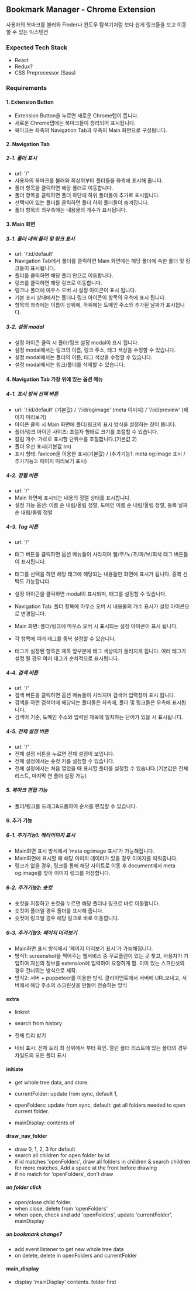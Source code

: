 ## Bookmark Manager - Chrome Extension

사용자의 북마크를 불러와 Finder나 윈도우 탐색기처럼 보다 쉽게 링크들을 보고 이동할 수 있는 익스텐션

### Expected Tech Stack

- React
- Redux?
- CSS Preprocessor (Sass)

### Requirements

#### 1. Extension Button

- Extension Button을 누르면 새로운 Chrome탭이 뜹니다.
- 새로운 Chrome탭에는 북마크들이 정리되어 표시됩니다.
- 북마크는 좌측의 Navigation Tab과 우측의 Main 화면으로 구성됩니다.

#### 2. Navigation Tab

##### 2-1. 폴더 표시

- url: '/'
- 사용자의 북마크를 불러와 최상위부터 폴더들을 좌측에 표시해 줍니다.
- 폴더 항목을 클릭하면 해당 폴더로 이동합니다.
- 폴더 항목을 클릭하면 폴더 하단에 하위 폴더들이 추가로 표시됩니다.
- 선택되어 있는 폴더를 클릭하면 폴더 하위 폴더들이 숨겨집니다.
- 폴더 항목의 최우측에는 내용물의 개수가 표시됩니다.

#### 3. Main 화면

##### 3-1. 폴더 내의 폴더 및 링크 표시

- url: '/:id/default'
- Navigation Tab에서 폴더를 클릭하면 Main 화면에는 해당 폴더에 속한 폴더 및 링크들이 표시됩니다.
- 폴더를 클릭하면 해당 폴더 안으로 이동합니다.
- 링크를 클릭하면 해당 링크로 이동합니다.
- 링크나 폴더에 마우스 오버 시 설정 아이콘이 표시 됩니다.
- 기본 표시 상태에서는 폴더나 링크 아이콘이 항목의 우측에 표시 됩니다.
- 항목의 좌측에는 이름이 상위에, 하위에는 도메인 주소와 추가된 날짜가 표시됩니다.

##### 3-2. 설정 modal

- 설정 아이콘 클릭 시 폴더/링크 설정 modal이 표시 됩니다.
- 설정 modal에서는 링크의 이름, 링크 주소, 태그 색상을 수정할 수 있습니다.
- 설정 modal에서는 폴더의 이름, 태그 색상을 수정할 수 있습니다.
- 설정 modal에서는 링크/폴더를 삭제할 수 있습니다.

#### 4. Navigation Tab 가장 위에 있는 옵션 메뉴

##### 4-1. 표시 방식 선택 버튼

- url: '/:id/default' (기본값) / '/:id/ogimage' (meta 이미지) / '/:id/preview' (페이지 미리보기)
- 아이콘 클릭 시 Main 화면에 폴더/링크의 표시 방식을 설정하는 창이 뜹니다.
- 폴더/링크 아이콘 사이즈: 조절자 형태로 크기를 조절할 수 있습니다.
- 칼럼 개수: 가로로 표시할 단위수를 조절합니다.(기본값 2)
- 폴더 우선 표시(기본값 on)
- 표시 형태: favicon을 이용한 표시(기본값) / (추가기능1: meta og:image 표시 / 추가기능3: 페이지 미리보기 표시)

##### 4-2. 정렬 버튼

- url: '/'
- Main 화면에 표시되는 내용의 정렬 상태를 표시합니다.
- 설정 가능 옵션: 이름 순 내림/올림 정렬, 도메인 이름 순 내림/올림 정렬, 등록 날짜 순 내림/올림 정렬

##### 4-3. Tag 버튼

- url: '/'
- 태그 버튼을 클릭하면 옵션 메뉴들이 사라지며 빨/주/노/초/파/보/회색 태그 버튼들이 표시됩니다.
- 태그를 선택을 하면 해당 태그에 해당되는 내용들만 화면에 표시가 됩니다. 중복 선택도 가능합니다.

- 설정 아이콘을 클릭하면 modal이 표시되며, 태그를 설정할 수 있습니다.
- Navigation Tab: 폴더 항목에 마우스 오버 시 내용물의 개수 표시가 설정 아이콘으로 변경됩니다.
- Main 화면: 폴더/링크에 마우스 오버 시 표시되는 설정 아이콘이 표시 됩니다.
- 각 항목에 여러 태그를 중복 설정할 수 있습니다.
- 태그가 설정된 항목은 제목 앞부분에 태그 색상띠가 둘러지게 됩니다. 여러 태그가 설정 될 경우 여러 태그가 순차적으로 표시됩니다.

##### 4-4. 검색 버튼

- url: '/'
- 검색 버튼을 클릭하면 옵션 메뉴들이 사라지며 검색어 입력창이 표시 됩니다.
- 검색을 하면 검색어에 해당되는 폴더들은 좌측에, 폴더 및 링크들은 우측에 표시됩니다.
- 검색어 기준, 도메인 주소와 입력된 제목에 일치하는 단어가 있을 시 표시됩니다.

##### 4-5. 전체 설정 버튼

- url: '/'
- 전체 설정 버튼을 누르면 전체 설정이 보입니다.
- 전체 설정에서는 숏컷 키를 설정할 수 있습니다.
- 전체 설정에서는 처음 열었을 때 표시할 폴더를 설정할 수 있습니다.(기본값은 전체 리스트, 마지막 연 폴더 설정 가능)

##### 5. 북마크 편집 기능

- 폴더/링크를 드래그&드롭하여 순서를 편집할 수 있습니다.

#### 6. 추가 기능

##### 6-1. 추가기능1: 메타이미지 표시

- Main화면 표시 방식에서 'meta og:image 표시'가 가능해집니다.
- Main화면에 표시할 때 해당 이미지 데이터가 있을 경우 이미지를 띄워줍니다.
- 링크가 없을 경우, 링크를 통해 해당 사이트로 이동 후 document에서 meta og:image를 찾아 이미지 링크를 저장합니다.

##### 6-2. 추가기능2: 숏컷

- 숏컷을 지정하고 숏컷을 누르면 해당 폴더나 링크로 바로 이동합니다.
- 숏컷이 폴더일 경우 폴더를 표시해 줍니다.
- 숏컷이 링크일 경우 해당 링크로 바로 이동합니다.

##### 6-3. 추가기능3: 페이지 미리보기

- Main화면 표시 방식에서 '페이지 미리보기 표시'가 가능해집니다.
- 방식1: screenshot을 찍어주는 웹서비스 중 무료플랜이 있는 곳 찾고, 사용자가 가입하여 자신의 정보를 extension에 입력하여 요청하게 함. 이미 있는 스크린샷의 경우 건너뛰는 방식으로 제작.
- 방식2: 서버 + puppeteer를 이용한 방식. 클라이언트에서 서버에 URL보내고, 서버에서 해당 주소의 스크린샷을 만들어 전송하는 방식


#### extra

- linkrot
- search from history



 - 전체 트리 받기
 - 네비 표시: 전체 트리 최 상위에서 부터 확인. 열린 폴더 리스트에 있는 폴더의 경우 차일드의 모든 폴더 표시


#### initiate

 - get whole tree data, and store.

 - currentFolder: update from sync, default 1,
 - openFolders: update from sync, default: get all folders needed to open current folder.
 - mainDisplay: contents of

#### draw_nav_folder

 - draw 0, 1, 2, 3 for default
 - search all children for open folder by id
 - if id matches 'openFolders', draw all folders in children & search children for more matches. Add a space at the front before drawing
 - if no match for 'openFolders', don't draw

##### on folder click

 - open/close child folder.
 - when close, delete from 'openFolders'
 - when open, check and add 'openFolders', update 'currentFolder', mainDisplay

##### on bookmark change?

 - add event listener to get new whole tree data
 - on delete, delete in openFolders and currentFolder

#### main_display

 - display 'mainDisplay' contents. folder first
